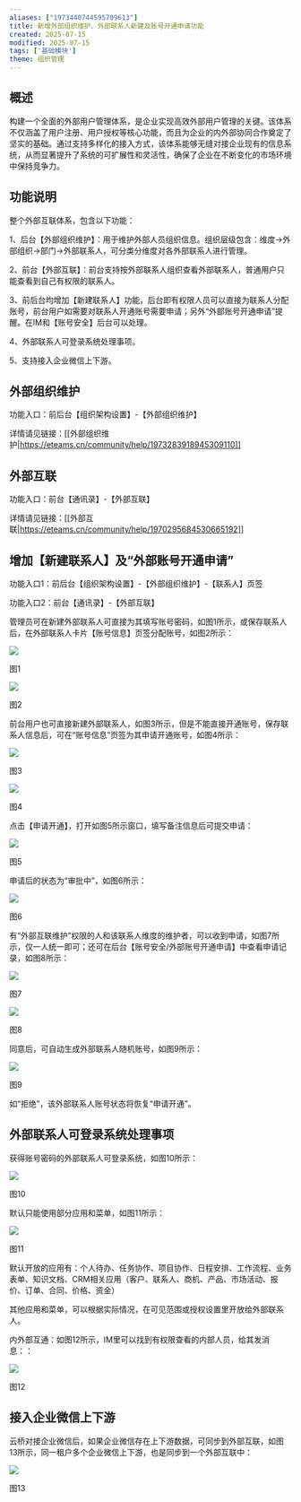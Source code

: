 ```yaml
---
aliases: ["1973440744595709613"]
title: 新增外部组织维护、外部联系人新建及账号开通申请功能
created: 2025-07-15
modified: 2025-07-15
tags: ['基础模块']
theme: 组织管理
---
```


## **概述**

构建一个全面的外部用户管理体系，是企业实现高效外部用户管理的关键。该体系不仅涵盖了用户注册、用户授权等核心功能，而且为企业的内外部协同合作奠定了坚实的基础。通过支持多样化的接入方式，该体系能够无缝对接企业现有的信息系统，从而显著提升了系统的可扩展性和灵活性，确保了企业在不断变化的市场环境中保持竞争力。

## **功能说明**

整个外部互联体系，包含以下功能：

1、后台【外部组织维护】：用于维护外部人员组织信息。组织层级包含：维度→外部组织→部门→外部联系人，可分类分维度对各外部联系人进行管理。

2、前台【外部互联】：前台支持按外部联系人组织查看外部联系人，普通用户只能查看到自己有权限的联系人。

3、前后台均增加【新建联系人】功能，后台即有权限人员可以直接为联系人分配账号，前台用户如需要对联系人开通账号需要申请；另外“外部账号开通申请”提醒。在IM和【账号安全】后台可以处理。

4、外部联系人可登录系统处理事项。

5、支持接入企业微信上下游。

## **外部组织维护**

功能入口：前后台【组织架构设置】-【外部组织维护】

详情请见链接：[[外部组织维护|https://eteams.cn/community/help/1973283918945309110]]

## **外部互联**

功能入口：前台【通讯录】-【外部互联】

详情请见链接：[[外部互联|https://eteams.cn/community/help/1970295684530665192]]

## **增加【新建联系人】及“外部账号开通申请”**

功能入口1：前后台【组织架构设置】-【外部组织维护】-【联系人】页签

功能入口2：前台【通讯录】-【外部互联】

管理员可在新建外部联系人可直接为其填写账号密码，如图1所示，或保存联系人后，在外部联系人卡片【账号信息】页签分配账号，如图2所示：

![](2184b1c6ac41d5c579a620eb83c02935.jpg)

图1

![](711808bc678b9449fed30e3295150d40.jpg)

图2

前台用户也可直接新建外部联系人，如图3所示，但是不能直接开通账号，保存联系人信息后，可在“账号信息”页签为其申请开通账号，如图4所示：

![](36c4a9c9d7f90c60410b05644a7725ac.jpg)

图3

![](31facce7dcce148c8dff4bb3aa2104bc.jpg)

图4

点击【申请开通】，打开如图5所示窗口，填写备注信息后可提交申请：

![](aab966b98aa8b4dd557ff5454769c0bc.jpg)

图5

申请后的状态为“审批中”，如图6所示：

![](f0643db0d7df6c10b638c48f79b1542c.jpg)

图6

有“外部互联维护”权限的人和该联系人维度的维护者，可以收到申请，如图7所示，仅一人统一即可；还可在后台【账号安全/外部账号开通申请】中查看申请记录，如图8所示：

![](d70fe525528ec0614071754e5701a01d.jpg)

图7

![](753c7337e84c5aed9394c212965c4c0d.jpg)

图8

同意后，可自动生成外部联系人随机账号，如图9所示：

![](13ac02daf373772b120e457f77892e09.jpg)

图9

如“拒绝”，该外部联系人账号状态将恢复“申请开通”。

## **外部联系人可登录系统处理事项**

获得账号密码的外部联系人可登录系统，如图10所示：

![](82780c2efd2aead2a4fc6a5cfb1972de.jpg)

图10

默认只能使用部分应用和菜单，如图11所示：

![](9d9ad05d20a6b34a477b34e1fcc83a94.jpg)

图11

默认开放的应用有：个人待办、任务协作、项目协作、日程安排、工作流程、业务表单、知识文档、CRM相关应用（客户、联系人、商机、产品、市场活动、报价、订单、合同、价格、资金）

其他应用和菜单，可以根据实际情况，在可见范围或授权设置里开放给外部联系人。

内外部互通：如图12所示，IM里可以找到有权限查看的内部人员，给其发消息：：

![](63743923dc7b47614080cebb41a53bb6.jpg)

图12

## **接入企业微信上下游**

云桥对接企业微信后，如果企业微信存在上下游数据，可同步到外部互联，如图13所示，同一租户多个企业微信上下游，也是同步到一个外部互联中：

![](eb64efacd23ef3424ba33d9e9f1274d4.jpg)

图13